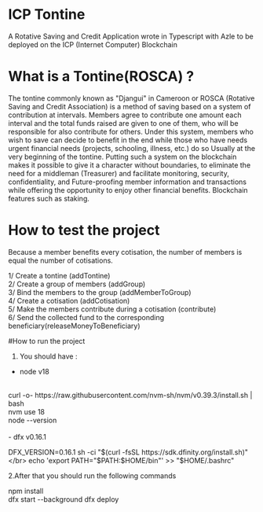 # ICP Tontine
A Rotative Saving and Credit Application wrote in Typescript with Azle to be deployed on the ICP (Internet Computer) Blockchain

# What is a Tontine(ROSCA) ?

The tontine commonly known as "Djangui" in Cameroon or ROSCA (Rotative Saving and Credit Association) is a method of saving based on a system of contribution at intervals. Members agree to contribute one amount each interval and the total funds raised are given to one of them, who will be responsible for also contribute for others. Under this system, members who wish to save can decide to benefit in the end while those who have needs urgent financial needs (projects, schooling, illness, etc.) do so Usually at the very beginning of the tontine. Putting such a system on the blockchain makes it possible to give it a character without boundaries, to eliminate the need for a middleman (Treasurer) and facilitate monitoring, security, confidentiality, and Future-proofing member information and transactions while offering the opportunity to enjoy other financial benefits. Blockchain features such as staking.

# How to test the project

 Because a member benefits every cotisation, the number of members is equal the number of cotisations.

 1/ Create a tontine (addTontine) </br>
 2/ Create a group of members (addGroup) </br>
 3/ Bind the members to the group (addMemberToGroup) </br>
 4/ Create a cotisation (addCotisation) </br>
 5/ Make the members contribute during a cotisation (contribute) </br>
 6/ Send the collected fund to the corresponding beneficiary(releaseMoneyToBeneficiary) </br>

 #How to run the project

1. You should have : </br>
- node v18
</br>
curl -o- https://raw.githubusercontent.com/nvm-sh/nvm/v0.39.3/install.sh | bash </br>
nvm use 18 </br>
node --version </br>
</br>
- dfx v0.16.1

DFX_VERSION=0.16.1 sh -ci "$(curl -fsSL https://sdk.dfinity.org/install.sh)" </br>
echo 'export PATH="$PATH:$HOME/bin"' >> "$HOME/.bashrc"

2.After that you should run the following commands

npm install
</br>
dfx start --background
dfx deploy
